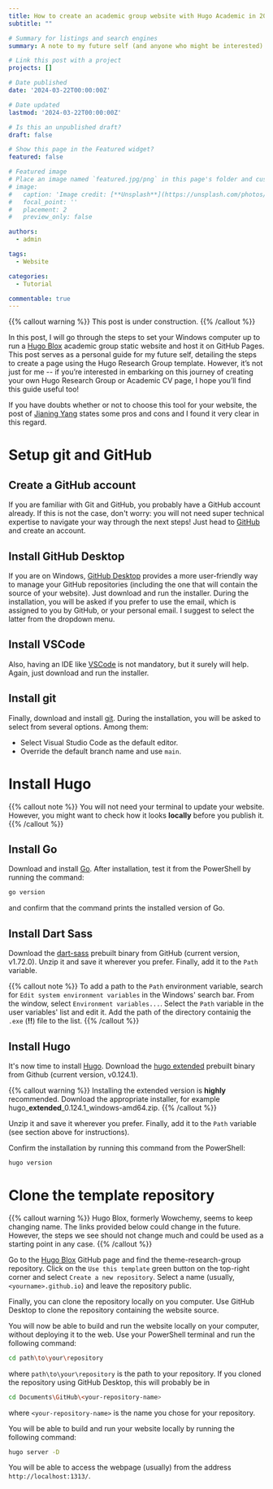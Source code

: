 ```yaml
---
title: How to create an academic group website with Hugo Academic in 2024
subtitle: ""

# Summary for listings and search engines
summary: A note to my future self (and anyone who might be interested) on how to build and customize a Hugo Academic group static webpage.

# Link this post with a project
projects: []

# Date published
date: '2024-03-22T00:00:00Z'

# Date updated
lastmod: '2024-03-22T00:00:00Z'

# Is this an unpublished draft?
draft: false

# Show this page in the Featured widget?
featured: false

# Featured image
# Place an image named `featured.jpg/png` in this page's folder and customize its options here.
# image:
#   caption: 'Image credit: [**Unsplash**](https://unsplash.com/photos/CpkOjOcXdUY)'
#   focal_point: ''
#   placement: 2
#   preview_only: false

authors:
  - admin

tags:
  - Website

categories:
  - Tutorial

commentable: true
---
```


{{% callout warning %}}
This post is under construction.
{{% /callout %}}

In this post, I will go through the steps to set your Windows computer up to run a [Hugo Blox](https://hugoblox.com/) academic group static website and host it on GitHub Pages.
This post serves as a personal guide for my future self, detailing the steps to create a page using the Hugo Research Group template.
However, it’s not just for me -- if you’re interested in embarking on this journey of creating your own Hugo Research Group or Academic CV page, I hope you’ll find this guide useful too!

If you have doubts whether or not to choose this tool for your website, the post of [Jianing Yang](https://jedyang.com/post/how-to-build-academic-research-group-website-in-2021/) states some pros and cons and I found it very clear in this regard.

# Setup git and GitHub

## Create a GitHub account

If you are familiar with Git and GitHub, you probably have a GitHub account already.
If this is not the case, don't worry: you will not need super technical expertise to navigate your way through the next steps!
Just head to [GitHub](https://github.com/) and create an account.

## Install GitHub Desktop

If you are on Windows, [GitHub Desktop](https://desktop.github.com/) provides a more user-friendly way to manage your GitHub repositories (including the one that will contain the source of your website).
Just download and run the installer.
During the installation, you will be asked if you prefer to use the email, which is assigned to you by GitHub, or your personal email.
I suggest to select the latter from the dropdown menu.

## Install VSCode

Also, having an IDE like [VSCode](https://code.visualstudio.com/) is not mandatory, but it surely will help.
Again, just download and run the installer.

## Install git

Finally, download and install [git](https://git-scm.com/download/win).
During the installation, you will be asked to select from several options.
Among them:

* Select Visual Studio Code as the default editor.
* Override the default branch name and use `main`.

# Install Hugo

{{% callout note %}}
You will not need your terminal to update your website.
However, you might want to check how it looks **locally** before you publish it.
{{% /callout %}}

## Install Go

Download and install [Go](https://go.dev/doc/install).
After installation, test it from the PowerShell by running the command:

```bash
go version
```

and confirm that the command prints the installed version of Go.

## Install Dart Sass

Download the [dart-sass](https://github.com/sass/dart-sass/releases/tag/1.72.0) prebuilt binary from GitHub (current version, v1.72.0).
Unzip it and save it wherever you prefer.
Finally, add it to the `Path` variable.

{{% callout note %}}
To add a path to the `Path` environment variable, search for `Edit system environment variables` in the Windows' search bar.
From the window, select `Environment variables...`.
Select the `Path` variable in the user variables' list and edit it.
Add the path of the directory containig the `.exe` (**!!**) file to the list.
{{% /callout %}}

## Install Hugo

It's now time to install [Hugo](https://gohugo.io/installation/).
Download the [hugo extended](https://github.com/gohugoio/hugo/releases/tag/v0.124.1) prebuilt binary from Github (current version, v0.124.1).

{{% callout warning %}}
Installing the extended version is **highly** recommended.
Download the appropriate installer, for example hugo_**extended**_0.124.1_windows-amd64.zip.
{{% /callout %}}

Unzip it and save it wherever you prefer.
Finally, add it to the `Path` variable (see section above for instructions).

Confirm the installation by running this command from the PowerShell:

```bash
hugo version
```

# Clone the template repository

{{% callout warning %}}
Hugo Blox, formerly Wowchemy, seems to keep changing name.
The links provided below could change in the future.
However, the steps we see should not change much and could be used as a starting point in any case.
{{% /callout %}}

Go to the [Hugo Blox](https://github.com/HugoBlox/) GitHub page and find the theme-research-group repository.
Click on the `Use this template` green button on the top-right corner and select `Create a new repository`.
Select a name (usually, `<yourname>.github.io`) and leave the repository public.

Finally, you can clone the repository locally on you computer.
Use GitHub Desktop to clone the repository containing the website source.

You will now be able to build and run the website locally on your computer, without deploying it to the web.
Use your PowerShell terminal and run the following command:

```bash
cd path\to\your\repository
```

where `path\to\your\repository` is the path to your repository.
If you cloned the repository using GitHub Desktop, this will probably be in

```bash
cd Documents\GitHub\<your-repository-name>
```
where `<your-repository-name>` is the name you chose for your repository.

You will be able to build and run your website locally by running the following command:

```bash
hugo server -D
```

You will be able to access the webpage (usually) from the address `http://localhost:1313/`.
